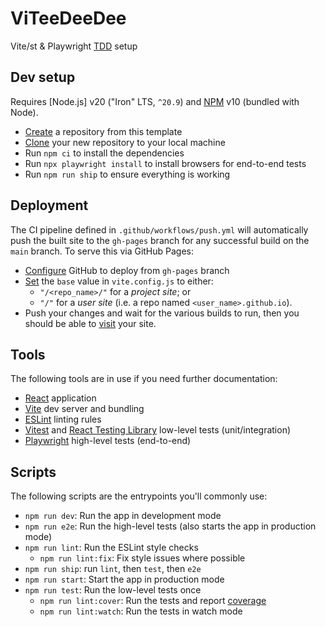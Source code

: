 # ViTeeDeeDee

Vite/st & Playwright [TDD] setup

## Dev setup

Requires [Node.js] v20 ("Iron" LTS, `^20.9`) and [NPM] v10 (bundled with Node).

- [Create][github-create] a repository from this template
- [Clone][github-clone] your new repository to your local machine
- Run `npm ci` to install the dependencies
- Run `npx playwright install` to install browsers for end-to-end tests
- Run `npm run ship` to ensure everything is working

## Deployment

The CI pipeline defined in `.github/workflows/push.yml` will automatically push the built site to the `gh-pages` branch for any successful build on the `main` branch. To serve this via GitHub Pages:

- [Configure][github-publish] GitHub to deploy from `gh-pages` branch
- [Set][vite-deploy] the `base` value in `vite.config.js` to either:
    - `"/<repo_name>/"` for a _project site_; or
    - `"/"` for a _user site_ (i.e. a repo named `<user_name>.github.io`).
- Push your changes and wait for the various builds to run, then you should be able to [visit][github-visit] your site.

## Tools

The following tools are in use if you need further documentation:

- [React] application
- [Vite] dev server and bundling
- [ESLint] linting rules
- [Vitest] and [React Testing Library] low-level tests (unit/integration)
- [Playwright] high-level tests (end-to-end)

## Scripts

The following scripts are the entrypoints you'll commonly use:

- `npm run dev`: Run the app in development mode
- `npm run e2e`: Run the high-level tests (also starts the app in production mode)
- `npm run lint`: Run the ESLint style checks
    - `npm run lint:fix`: Fix style issues where possible
- `npm run ship`: run `lint`, then `test`, then `e2e`
- `npm run start`: Start the app in production mode
- `npm run test`: Run the low-level tests once
    - `npm run lint:cover`: Run the tests and report [coverage][vitest-coverage]
    - `npm run lint:watch`: Run the tests in watch mode

[eslint]: https://eslint.org/
[github-clone]: https://docs.github.com/en/repositories/creating-and-managing-repositories/cloning-a-repository
[github-create]: https://docs.github.com/en/repositories/creating-and-managing-repositories/creating-a-repository-from-a-template
[github-publish]: https://docs.github.com/en/pages/getting-started-with-github-pages/configuring-a-publishing-source-for-your-github-pages-site#publishing-from-a-branch
[github-visit]: https://docs.github.com/en/pages/getting-started-with-github-pages/creating-a-github-pages-site#creating-your-site
[node]: https://nodejs.org/en
[npm]: https://www.npmjs.com/
[playwright]: https://playwright.dev/
[react]: https://react.dev/
[react testing library]: https://testing-library.com/docs/react-testing-library/intro/
[tdd]: https://testdriven.io/test-driven-development/
[vite]: https://vitejs.dev/
[vite-deploy]: https://vitejs.dev/guide/static-deploy.html#github-pages
[vitest]: https://vitest.dev/
[vitest-coverage]: https://vitest.dev/guide/coverage.html
